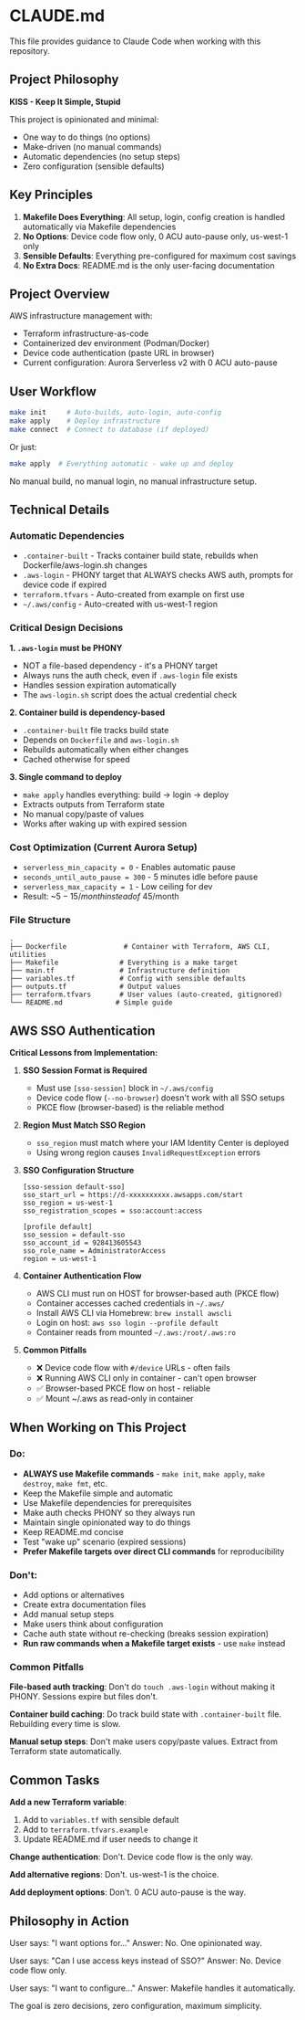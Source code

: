 # CLAUDE.md

This file provides guidance to Claude Code when working with this repository.

## Project Philosophy

**KISS - Keep It Simple, Stupid**

This project is opinionated and minimal:
- One way to do things (no options)
- Make-driven (no manual commands)
- Automatic dependencies (no setup steps)
- Zero configuration (sensible defaults)

## Key Principles

1. **Makefile Does Everything**: All setup, login, config creation is handled automatically via Makefile dependencies
2. **No Options**: Device code flow only, 0 ACU auto-pause only, us-west-1 only
3. **Sensible Defaults**: Everything pre-configured for maximum cost savings
4. **No Extra Docs**: README.md is the only user-facing documentation

## Project Overview

AWS infrastructure management with:
- Terraform infrastructure-as-code
- Containerized dev environment (Podman/Docker)
- Device code authentication (paste URL in browser)
- Current configuration: Aurora Serverless v2 with 0 ACU auto-pause

## User Workflow

```bash
make init     # Auto-builds, auto-login, auto-config
make apply    # Deploy infrastructure
make connect  # Connect to database (if deployed)
```

Or just:
```bash
make apply  # Everything automatic - wake up and deploy
```

No manual build, no manual login, no manual infrastructure setup.

## Technical Details

### Automatic Dependencies

- `.container-built` - Tracks container build state, rebuilds when Dockerfile/aws-login.sh changes
- `.aws-login` - PHONY target that ALWAYS checks AWS auth, prompts for device code if expired
- `terraform.tfvars` - Auto-created from example on first use
- `~/.aws/config` - Auto-created with us-west-1 region

### Critical Design Decisions

**1. `.aws-login` must be PHONY**
- NOT a file-based dependency - it's a PHONY target
- Always runs the auth check, even if `.aws-login` file exists
- Handles session expiration automatically
- The `aws-login.sh` script does the actual credential check

**2. Container build is dependency-based**
- `.container-built` file tracks build state
- Depends on `Dockerfile` and `aws-login.sh`
- Rebuilds automatically when either changes
- Cached otherwise for speed

**3. Single command to deploy**
- `make apply` handles everything: build → login → deploy
- Extracts outputs from Terraform state
- No manual copy/paste of values
- Works after waking up with expired session

### Cost Optimization (Current Aurora Setup)

- `serverless_min_capacity = 0` - Enables automatic pause
- `seconds_until_auto_pause = 300` - 5 minutes idle before pause
- `serverless_max_capacity = 1` - Low ceiling for dev
- Result: ~$5-15/month instead of ~$45/month

### File Structure

```
.
├── Dockerfile              # Container with Terraform, AWS CLI, utilities
├── Makefile               # Everything is a make target
├── main.tf                # Infrastructure definition
├── variables.tf           # Config with sensible defaults
├── outputs.tf             # Output values
├── terraform.tfvars       # User values (auto-created, gitignored)
└── README.md             # Simple guide
```

## AWS SSO Authentication

**Critical Lessons from Implementation:**

1. **SSO Session Format is Required**
   - Must use `[sso-session]` block in `~/.aws/config`
   - Device code flow (`--no-browser`) doesn't work with all SSO setups
   - PKCE flow (browser-based) is the reliable method

2. **Region Must Match SSO Region**
   - `sso_region` must match where your IAM Identity Center is deployed
   - Using wrong region causes `InvalidRequestException` errors

3. **SSO Configuration Structure**
   ```
   [sso-session default-sso]
   sso_start_url = https://d-xxxxxxxxxx.awsapps.com/start
   sso_region = us-west-1
   sso_registration_scopes = sso:account:access

   [profile default]
   sso_session = default-sso
   sso_account_id = 928413605543
   sso_role_name = AdministratorAccess
   region = us-west-1
   ```

4. **Container Authentication Flow**
   - AWS CLI must run on HOST for browser-based auth (PKCE flow)
   - Container accesses cached credentials in `~/.aws/`
   - Install AWS CLI via Homebrew: `brew install awscli`
   - Login on host: `aws sso login --profile default`
   - Container reads from mounted `~/.aws:/root/.aws:ro`

5. **Common Pitfalls**
   - ❌ Device code flow with `#/device` URLs - often fails
   - ❌ Running AWS CLI only in container - can't open browser
   - ✅ Browser-based PKCE flow on host - reliable
   - ✅ Mount ~/.aws as read-only in container

## When Working on This Project

### Do:
- **ALWAYS use Makefile commands** - `make init`, `make apply`, `make destroy`, `make fmt`, etc.
- Keep the Makefile simple and automatic
- Use Makefile dependencies for prerequisites
- Make auth checks PHONY so they always run
- Maintain single opinionated way to do things
- Keep README.md concise
- Test "wake up" scenario (expired sessions)
- **Prefer Makefile targets over direct CLI commands** for reproducibility

### Don't:
- Add options or alternatives
- Create extra documentation files
- Add manual setup steps
- Make users think about configuration
- Cache auth state without re-checking (breaks session expiration)
- **Run raw commands when a Makefile target exists** - use `make` instead

### Common Pitfalls

**File-based auth tracking**: Don't do `touch .aws-login` without making it PHONY. Sessions expire but files don't.

**Container build caching**: Do track build state with `.container-built` file. Rebuilding every time is slow.

**Manual setup steps**: Don't make users copy/paste values. Extract from Terraform state automatically.

## Common Tasks

**Add a new Terraform variable**:
1. Add to `variables.tf` with sensible default
2. Add to `terraform.tfvars.example`
3. Update README.md if user needs to change it

**Change authentication**:
Don't. Device code flow is the only way.

**Add alternative regions**:
Don't. us-west-1 is the choice.

**Add deployment options**:
Don't. 0 ACU auto-pause is the way.

## Philosophy in Action

User says: "I want options for..."
Answer: No. One opinionated way.

User says: "Can I use access keys instead of SSO?"
Answer: No. Device code flow only.

User says: "I want to configure..."
Answer: Makefile handles it automatically.

The goal is zero decisions, zero configuration, maximum simplicity.
